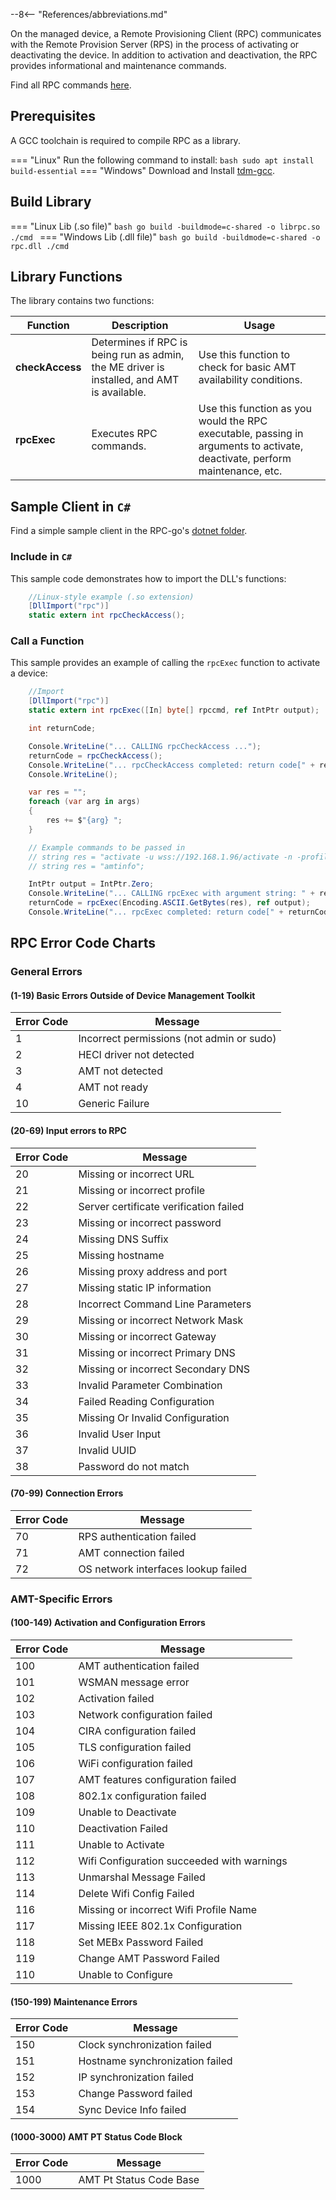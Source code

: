 --8<-- "References/abbreviations.md"

On the managed device, a Remote Provisioning Client (RPC) communicates with the Remote Provision Server (RPS) in the process of activating or deactivating the device. In addition to activation and deactivation, the RPC provides informational and maintenance commands. 

Find all RPC commands [here](./commandsRPC.md).

## Prerequisites

A GCC toolchain is required to compile RPC as a library.

=== "Linux"
    Run the following command to install:
    ``` bash
    sudo apt install build-essential
    ```
=== "Windows"
    Download and Install [tdm-gcc](https://jmeubank.github.io/tdm-gcc/download/).


## Build Library

=== "Linux Lib (.so file)"
    ``` bash
    go build -buildmode=c-shared -o librpc.so ./cmd 
    ```
=== "Windows Lib (.dll file)"
    ``` bash
    go build -buildmode=c-shared -o rpc.dll ./cmd
    ```

## Library Functions

The library contains two functions:

| Function        | Description                                                                                | Usage                      |
|-----------------|--------------------------------------------------------------------------------------------|----------------------------|
| **checkAccess** | Determines if RPC is being run as admin, the ME driver is installed, and AMT is available. | Use this function to check for basic AMT availability conditions. |
| **rpcExec**     | Executes RPC commands.                                                                     | Use this function as you would the RPC executable, passing in arguments to activate, deactivate, perform maintenance, etc. |

## Sample Client in `C#`

Find a simple sample client in the RPC-go's [dotnet folder](https://github.com/open-amt-cloud-toolkit/rpc-go/tree/main/samples/dotnet). 

### Include in `C#`

This sample code demonstrates how to import the DLL's functions:

``` c#
    //Linux-style example (.so extension)
    [DllImport("rpc")]
    static extern int rpcCheckAccess();
```

### Call a Function

This sample provides an example of calling the `rpcExec` function to activate a device:

``` c#
    //Import
    [DllImport("rpc")]
    static extern int rpcExec([In] byte[] rpccmd, ref IntPtr output);

    int returnCode;

    Console.WriteLine("... CALLING rpcCheckAccess ...");
    returnCode = rpcCheckAccess();
    Console.WriteLine("... rpcCheckAccess completed: return code[" + returnCode + "] ");
    Console.WriteLine();

    var res = "";
    foreach (var arg in args)
    {
        res += $"{arg} ";
    }

    // Example commands to be passed in
    // string res = "activate -u wss://192.168.1.96/activate -n -profile Test_Profile";
    // string res = "amtinfo";

    IntPtr output = IntPtr.Zero;
    Console.WriteLine("... CALLING rpcExec with argument string: " + res);
    returnCode = rpcExec(Encoding.ASCII.GetBytes(res), ref output);
    Console.WriteLine("... rpcExec completed: return code[" + returnCode + "] " + Marshal.PtrToStringAnsi(output));

```
## RPC Error Code Charts

###  General Errors

#### (1-19) Basic Errors Outside of Device Management Toolkit

|Error Code| Message                                 |
| -------- | --------------------------------------- |
|1         |Incorrect permissions (not admin or sudo)|
|2         |HECI driver not detected                 |
|3         |AMT not detected                         |
|4         |AMT not ready                            |
|10        |Generic Failure                          |

#### (20-69) Input errors to RPC

|Error Code| Message                                 |
| -------- | --------------------------------------- |
|20        |Missing or incorrect URL                 |
|21        |Missing or incorrect profile             |
|22        |Server certificate verification failed   |
|23        |Missing or incorrect password            |
|24        |Missing DNS Suffix                       |
|25        |Missing hostname                         |
|26        |Missing proxy address and port           |
|27        |Missing static IP information            |
|28        |Incorrect Command Line Parameters        |
|29        |Missing or incorrect Network Mask        |
|30        |Missing or incorrect Gateway             |
|31        |Missing or incorrect Primary DNS         |
|32        |Missing or incorrect Secondary DNS       |
|33        |Invalid Parameter Combination            |
|34        |Failed Reading Configuration             |
|35        |Missing Or Invalid Configuration         |
|36        |Invalid User Input                       |
|37        |Invalid UUID                             |
|38        |Password do not match                    |

#### (70-99) Connection Errors

|Error Code| Message                                 |
| -------- | --------------------------------------- |
|70        |RPS authentication failed                |
|71        |AMT connection failed                    |
|72        |OS network interfaces lookup failed      |

### AMT-Specific Errors

#### (100-149) Activation and Configuration Errors

|Error Code| Message                                   |
|----------|-------------------------------------------|
|100       |AMT authentication failed                  |
|101       |WSMAN message error                        |
|102       |Activation failed                          |
|103       |Network configuration failed               |
|104       |CIRA configuration failed                  |
|105       |TLS configuration failed                   |
|106       |WiFi configuration failed                  |
|107       |AMT features configuration failed          |
|108       |802.1x configuration failed                |
|109       |Unable to Deactivate                       |
|110       |Deactivation Failed                        |
|111       |Unable to Activate                         |
|112       |Wifi Configuration succeeded with warnings |
|113       |Unmarshal Message Failed                   |
|114       |Delete Wifi Config Failed                  |
|116       |Missing or incorrect Wifi Profile Name     |
|117       |Missing IEEE 802.1x Configuration          |
|118       |Set MEBx Password Failed                   |
|119       |Change AMT Password Failed                 |
|110       |Unable to Configure                        |

#### (150-199) Maintenance Errors

|Error Code| Message                                 |
|----------|-----------------------------------------|
|150       |Clock synchronization failed             |
|151       |Hostname synchronization failed          |
|152       |IP synchronization failed                |
|153       |Change Password failed                   |
|154       |Sync Device Info failed                  |

#### (1000-3000) AMT PT Status Code Block
|Error Code| Message                                 |
|----------|-----------------------------------------|
|1000      |AMT Pt Status Code Base                  |
